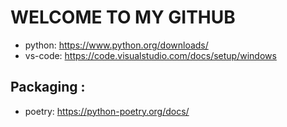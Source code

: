 # WELCOME TO MY GITHUB

- python: https://www.python.org/downloads/
- vs-code: https://code.visualstudio.com/docs/setup/windows
## Packaging :
- poetry: https://python-poetry.org/docs/
  
